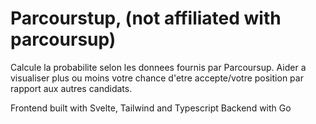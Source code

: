 # Parcourstup, (not affiliated with parcoursup)

Calcule la probabilite selon les donnees fournis par Parcoursup.
Aider a visualiser plus ou moins votre chance d'etre accepte/votre position par rapport aux autres candidats.


Frontend built with Svelte, Tailwind and Typescript
Backend with Go
